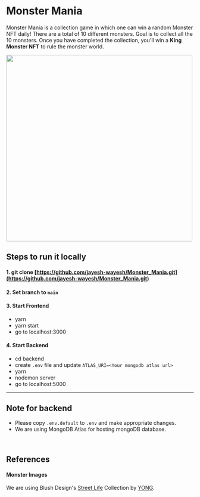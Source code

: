 # Monster Mania

Monster Mania is a collection game in which one can win a random Monster NFT daily! There are a total of 10 different monsters. Goal is to collect all the 10 monsters. Once you have completed the collection, you'll win a <b>King Monster NFT</b> to rule the monster world.

<img src="https://blush.design/api/download?shareUri=PscwxZOpVNvMn679&c=Skin_0%7Ef45675-0.0%7E0089fd-0.1%7Eacff00-0.2%7Ef45675-0.3%7Efd8800-0.4%7Ef45675-0.5%7E0089fd-0.6%7Effcf00-0.7%7E7c6bba-0.8%7E0099a3-0.9%7Eacff00-0.10%7E00d2dc-0.11%7Efd8800&w=800&h=800&fm=png" width="500">


## Steps to run it locally

#### 1. git clone [https://github.com/jayesh-wayesh/Monster_Mania.git](https://github.com/jayesh-wayesh/Monster_Mania.git)
#### 2. Set branch to `main`

#### 3. Start Frontend

- yarn 
- yarn start
- go to localhost:3000

#### 4. Start Backend

- cd backend
- create `.env` file and update `ATLAS_URI=<Your mongodb atlas url>`
- yarn
- nodemon server
- go to localhost:5000

---
## Note for backend

- Please copy `.env.default` to `.env` and make appropriate changes.
- We are using MongoDB Atlas for hosting mongoDB database.

<br/>

## References

#### Monster Images
We are using Blush Design's [Street Life](https://blush.design/collections/2q77tcQgOR3gUha4oprc/street-life) Collection by [YONG](https://blush.design/artists/YONG).

